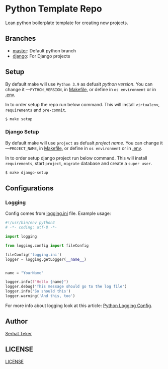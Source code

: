# Python Template Repo

Lean python boilerplate template for creating new projects.

## Branches

- [master]: Default python branch
- [django]: For Django projects

## Setup

By default make will use `Python 3.9` as defualt *python version*. You can change
it —`PYTHON_VERSION`, in [Makefile](./Makefile), or define in `os environment` or
in [.env](./.env).


In to order setup the repo run below command. This will install `virtualenv`,
`requirements` and `pre-commit`.

```bash
$ make setup
```

### Django Setup

By default make will use `project` as defualt *project name*. You can change
it —`PROJECT_NAME`, in [Makefile](./django/Makefile), or define in `os environment` or
in [.env](./django/.env).

In to order setup django project run below command. This will install
`requirements`, start `project`, `migrate` database and create a `super user`.

```bash
$ make django-setup
```

## Configurations

### Logging

Config comes from [logging.ini](./logging.ini) file. Example usage:

```python
#!/usr/bin/env python3
# -*- coding: utf-8 -*-

import logging

from logging.config import fileConfig

fileConfig('logging.ini')
logger = logging.getLogger(__name__)


name = "YourName"

logger.info(f"Hello {name}")
logger.debug('This message should go to the log file')
logger.info('So should this')
logger.warning('And this, too')
```

For more info about logging look at this article: [Python Logging Config].

## Author

[Serhat Teker]

## LICENSE

[LICENSE](./LICENSE)




[Python Logging Config]: https://tech.serhatteker.com/post/2019-07/python-logging-config/
[Serhat Teker]: https://serhatteker.com
[master]: https://github.com/SerhatTeker/python-template/tree/master
[django]: https://github.com/SerhatTeker/python-template/tree/django
